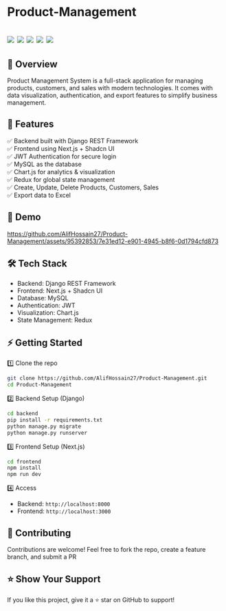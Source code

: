 # Product-Management <br/> <p> <img src="https://img.shields.io/badge/Django-REST%20Framework-green?style=flat&logo=django" /> <img src="https://img.shields.io/badge/Next.js-Frontend-black?style=flat&logo=next.js" /> <img src="https://img.shields.io/badge/MySQL-Database-blue?style=flat&logo=mysql" /> <img src="https://img.shields.io/badge/Chart.js-Visualization-pink?style=flat&logo=chart.js" /> <img src="https://img.shields.io/badge/Redux-Global%20State-purple?style=flat&logo=redux" /> </p> 

## 📌 Overview

Product Management System is a full-stack application for managing products, customers, and sales with modern technologies. It comes with data visualization, authentication, and export features to simplify business management.

## 🚀 Features

✅ Backend built with Django REST Framework <br/>
✅ Frontend using Next.js + Shadcn UI <br/>
✅ JWT Authentication for secure login <br/>
✅ MySQL as the database <br/>
✅ Chart.js for analytics & visualization <br/>
✅ Redux for global state management <br/>
✅ Create, Update, Delete Products, Customers, Sales <br/>
✅ Export data to Excel <br/>

## 🎥 Demo
https://github.com/AlifHossain27/Product-Management/assets/95392853/7e31ed12-e901-4945-b8f6-0d1794cfd873

## 🛠️ Tech Stack
- Backend: Django REST Framework
- Frontend: Next.js + Shadcn UI
- Database: MySQL
- Authentication: JWT
- Visualization: Chart.js
- State Management: Redux

## ⚡ Getting Started
1️⃣ Clone the repo
```bash
git clone https://github.com/AlifHossain27/Product-Management.git
cd Product-Management
```

2️⃣ Backend Setup (Django)
```bash
cd backend
pip install -r requirements.txt
python manage.py migrate
python manage.py runserver
```

3️⃣ Frontend Setup (Next.js)
```bash
cd frontend
npm install
npm run dev
```

4️⃣ Access
- Backend: ```http://localhost:8000```
- Frontend: ```http://localhost:3000```

## 🤝 Contributing
Contributions are welcome! Feel free to fork the repo, create a feature branch, and submit a PR

## ⭐ Show Your Support
If you like this project, give it a ⭐ star on GitHub to support!
